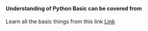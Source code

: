 #### Understanding of Python Basic can be covered from 
Learn all the basic things from this link [Link](https://www.programiz.com/python-programming)



